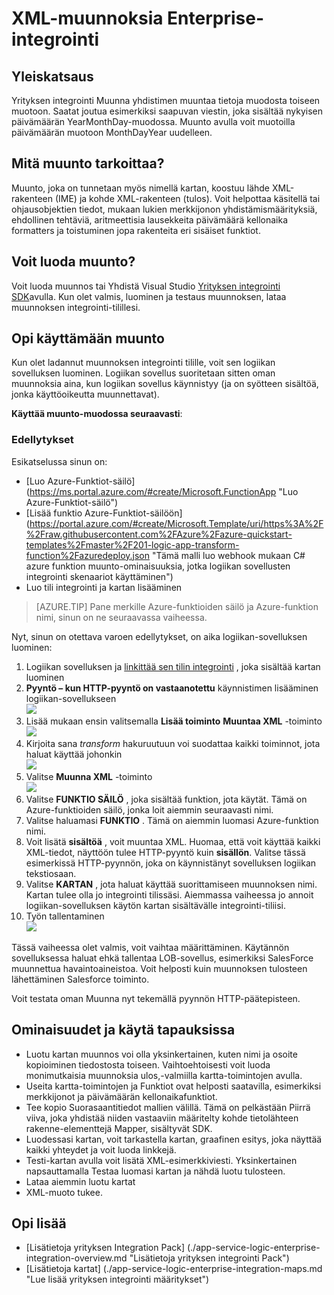 <properties 
    pageTitle="Yrityksen integrointi Pack yleiskatsaus | Microsoft Azure App palvelun | Microsoft Azure" 
    description="Yrityksen Integration Pack ominaisuuksien avulla voit ottaa käyttöön business prosessin ja integrointi skenaariot Microsoft Azure-sovelluksen-palvelun avulla" 
    services="logic-apps" 
    documentationCenter=".net,nodejs,java"
    authors="msftman" 
    manager="erikre" 
    editor="cgronlun"/>

<tags 
    ms.service="logic-apps" 
    ms.workload="integration" 
    ms.tgt_pltfrm="na" 
    ms.devlang="na" 
    ms.topic="article" 
    ms.date="07/08/2016" 
    ms.author="deonhe"/>

# <a name="enterprise-integration-with-xml-transforms"></a>XML-muunnoksia Enterprise-integrointi

## <a name="overview"></a>Yleiskatsaus
Yrityksen integrointi Muunna yhdistimen muuntaa tietoja muodosta toiseen muotoon. Saatat joutua esimerkiksi saapuvan viestin, joka sisältää nykyisen päivämäärän YearMonthDay-muodossa. Muunto avulla voit muotoilla päivämäärän muotoon MonthDayYear uudelleen.

## <a name="what-does-a-transform-do"></a>Mitä muunto tarkoittaa?
Muunto, joka on tunnetaan myös nimellä kartan, koostuu lähde XML-rakenteen (IME) ja kohde XML-rakenteen (tulos). Voit helpottaa käsitellä tai ohjausobjektien tiedot, mukaan lukien merkkijonon yhdistämismäärityksiä, ehdollinen tehtäviä, aritmeettisia lausekkeita päivämäärä kellonaika formatters ja toistuminen jopa rakenteita eri sisäiset funktiot.

## <a name="how-to-create-a-transform"></a>Voit luoda muunto?
Voit luoda muunnos tai Yhdistä Visual Studio [Yrityksen integrointi SDK](https://aka.ms/vsmapsandschemas)avulla. Kun olet valmis, luominen ja testaus muunnoksen, lataa muunnoksen integrointi-tilillesi. 

## <a name="how-to-use-a-transform"></a>Opi käyttämään muunto
Kun olet ladannut muunnoksen integrointi tilille, voit sen logiikan sovelluksen luominen. Logiikan sovellus suoritetaan sitten oman muunnoksia aina, kun logiikan sovellus käynnistyy (ja on syötteen sisältöä, jonka käyttöoikeutta muunnettavat).

**Käyttää muunto-muodossa seuraavasti**:

### <a name="prerequisites"></a>Edellytykset 
Esikatselussa sinun on:  

-  [Luo Azure-Funktiot-säilö] (https://ms.portal.azure.com/#create/Microsoft.FunctionApp "Luo Azure-Funktiot-säilö")  
-  [Lisää funktio Azure-Funktiot-säilöön] (https://portal.azure.com/#create/Microsoft.Template/uri/https%3A%2F%2Fraw.githubusercontent.com%2FAzure%2Fazure-quickstart-templates%2Fmaster%2F201-logic-app-transform-function%2Fazuredeploy.json "Tämä malli luo webhook mukaan C# azure funktion muunto-ominaisuuksia, jotka logiikan sovellusten integrointi skenaariot käyttäminen")    
-  Luo tili integrointi ja kartan lisääminen  

>[AZURE.TIP] Pane merkille Azure-funktioiden säilö ja Azure-funktion nimi, sinun on ne seuraavassa vaiheessa.  

Nyt, sinun on otettava varoen edellytykset, on aika logiikan-sovelluksen luominen:  

1. Logiikan sovelluksen ja [linkittää sen tilin integrointi](./app-service-logic-enterprise-integration-accounts.md "opetteleminen asiakkaan linkittäminen työyhteyshenkilöön integrointi logiikan-sovellukseen") , joka sisältää kartan luominen
2. **Pyyntö – kun HTTP-pyyntö on vastaanotettu** käynnistimen lisääminen logiikan-sovellukseen  
![](./media/app-service-logic-enterprise-integration-transforms/transform-1.png)    
3. Lisää mukaan ensin valitsemalla **Lisää toiminto** **Muuntaa XML** -toiminto   
![](./media/app-service-logic-enterprise-integration-transforms/transform-2.png)   
4. Kirjoita sana *transform* hakuruutuun voi suodattaa kaikki toiminnot, jota haluat käyttää johonkin  
![](./media/app-service-logic-enterprise-integration-transforms/transform-3.png)  
5. Valitse **Muunna XML** -toiminto   
![](./media/app-service-logic-enterprise-integration-transforms/transform-4.png)  
6. Valitse **FUNKTIO SÄILÖ** , joka sisältää funktion, jota käytät. Tämä on Azure-funktioiden säilö, jonka loit aiemmin seuraavasti nimi.
7. Valitse haluamasi **FUNKTIO** . Tämä on aiemmin luomasi Azure-funktion nimi.
8. Voit lisätä **sisältöä** , voit muuntaa XML. Huomaa, että voit käyttää kaikki XML-tiedot, näyttöön tulee HTTP-pyyntö kuin **sisällön**. Valitse tässä esimerkissä HTTP-pyynnön, joka on käynnistänyt sovelluksen logiikan tekstiosaan.
9. Valitse **KARTAN** , jota haluat käyttää suorittamiseen muunnoksen nimi. Kartan tulee olla jo integrointi tilissäsi. Aiemmassa vaiheessa jo annoit logiikan-sovelluksen käytön kartan sisältävälle integrointi-tiliisi.
10. Työn tallentaminen  
![](./media/app-service-logic-enterprise-integration-transforms/transform-5.png) 

Tässä vaiheessa olet valmis, voit vaihtaa määrittäminen. Käytännön sovelluksessa haluat ehkä tallentaa LOB-sovellus, esimerkiksi SalesForce muunnettua havaintoaineistoa. Voit helposti kuin muunnoksen tulosteen lähettäminen Salesforce toiminto. 

Voit testata oman Muunna nyt tekemällä pyynnön HTTP-päätepisteen.  

## <a name="features-and-use-cases"></a>Ominaisuudet ja käytä tapauksissa

- Luotu kartan muunnos voi olla yksinkertainen, kuten nimi ja osoite kopioiminen tiedostosta toiseen. Vaihtoehtoisesti voit luoda monimutkaisia muunnoksia ulos,-valmiilla kartta-toimintojen avulla.  
- Useita kartta-toimintojen ja Funktiot ovat helposti saatavilla, esimerkiksi merkkijonot ja päivämäärän kellonaikafunktiot.  
- Tee kopio Suorasaantitiedot mallien välillä. Tämä on pelkästään Piirrä viiva, joka yhdistää niiden vastaaviin määritelty kohde tietolähteen rakenne-elementtejä Mapper, sisältyvät SDK.  
- Luodessasi kartan, voit tarkastella kartan, graafinen esitys, joka näyttää kaikki yhteydet ja voit luoda linkkejä.
- Testi-kartan avulla voit lisätä XML-esimerkkiviesti. Yksinkertainen napsauttamalla Testaa luomasi kartan ja nähdä luotu tulosteen.  
- Lataa aiemmin luotu kartat  
- XML-muoto tukee.


## <a name="learn-more"></a>Opi lisää
- [Lisätietoja yrityksen Integration Pack] (./app-service-logic-enterprise-integration-overview.md "Lisätietoja yrityksen integrointi Pack")  
- [Lisätietoja kartat] (./app-service-logic-enterprise-integration-maps.md "Lue lisää yrityksen integrointi määritykset")  
 